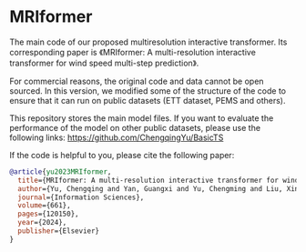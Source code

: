 # MRIformer
The main code of our proposed multiresolution interactive transformer. Its corresponding paper is 《MRIformer: A multi-resolution interactive transformer for wind speed multi-step prediction》.

For commercial reasons, the original code and data cannot be open sourced. In this version, we modified some of the structure of the code to ensure that it can run on public datasets (ETT dataset, PEMS and others).

This repository stores the main model files. If you want to evaluate the performance of the model on other public datasets, please use the following links: https://github.com/ChengqingYu/BasicTS

If the code is helpful to you, please cite the following paper:

```bibtex
@article{yu2023MRIformer,
  title={MRIformer: A multi-resolution interactive transformer for wind speed multi-step prediction},
  author={Yu, Chengqing and Yan, Guangxi and Yu, Chengming and Liu, Xinwei and Mi, Xiwei},
  journal={Information Sciences},
  volume={661},
  pages={120150},
  year={2024},
  publisher={Elsevier}
}
```
